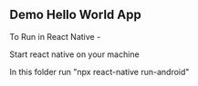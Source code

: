 ## Demo Hello World App 

To Run in React Native - 

Start react native on your machine 

In this folder run "npx react-native run-android"

